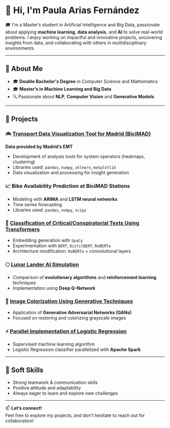 # 👋 Hi, I'm Paula Arias Fernández

🎓 I'm a Master’s student in Artificial Intelligence and Big Data, passionate about applying **machine learning**, **data analysis**, and **AI** to solve real-world problems. I enjoy working on impactful and innovative projects, uncovering insights from data, and collaborating with others in multidisciplinary environments.

---

## 🧠 About Me

- 🎓 **Double Bachelor's Degree** in Computer Science and Mathematics
- 🎓 **Master’s in Machine Learning and Big Data**
- 🔍 Passionate about **NLP**, **Computer Vision** and **Generative Models**

---

## 🚀 Projects

### 🚲 [Transport Data Visualization Tool for Madrid (BiciMAD)](https://github.com/paulaariasf/APLICACION)
**Data provided by Madrid’s EMT**  
- Development of analysis tools for system operators (heatmaps, clustering)  
- Libraries used: `pandas`, `numpy`, `sklearn`, `matplotlib`  
- Data visualization and processing for insight generation

### 📈  Bike Availability Prediction at BiciMAD Stations
- Modeling with **ARIMA** and **LSTM neural networks**  
- Time series forecasting  
- Libraries used: `pandas`, `numpy`, `scipy`

### 🧠 [Classification of Critical/Conspiratorial Texts Using Transformers](https://github.com/paulaariasf/text-classification-transformers)
- Embedding generation with `SpaCy`  
- Experimentation with `BERT`, `DistilBERT`, `RoBERTa`  
- Architecture modification: `RoBERTa` + convolutional layers

### 🌕 [Lunar Lander AI Simulation](https://github.com/paulaariasf/Reinforcement-Learning-GenerativeAI)
- Comparison of **evolutionary algorithms** and **reinforcement learning** techniques  
- Implementation using **Deep Q-Network**

### 🎨 [Image Colorization Using Generative Techniques](https://github.com/paulaariasf/Reinforcement-Learning-GenerativeAI)
- Application of **Generative Adversarial Networks (GANs)**  
- Focused on restoring and colorizing grayscale images

### ⚡ [Parallel Implementation of Logistic Regression](https://github.com/paulaariasf/Spark-Kafka-OGVD)
- Supervised machine learning algorithm  
- Logistic Regression classifier parallelized with **Apache Spark**

---

## 🌱 Soft Skills

- Strong teamwork & communication skills  
- Positive attitude and adaptability  
- Always eager to learn and explore new challenges

---

📫 **Let’s connect!**  
Feel free to explore my projects, and don’t hesitate to reach out for collaboration!

